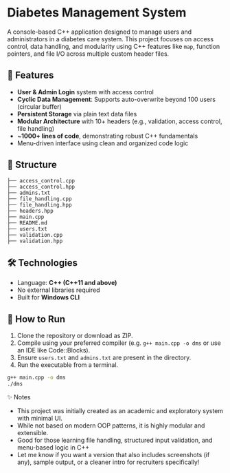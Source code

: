# Diabetes Management System

A console-based C++ application designed to manage users and administrators in a diabetes care system. This project focuses on access control, data handling, and modularity using C++ features like `map`, function pointers, and file I/O across multiple custom header files.

## 📌 Features

- **User & Admin Login** system with access control
- **Cyclic Data Management**: Supports auto-overwrite beyond 100 users (circular buffer)
- **Persistent Storage** via plain text data files
- **Modular Architecture** with 10+ headers (e.g., validation, access control, file handling)
- ~**1000+ lines of code**, demonstrating robust C++ fundamentals
- Menu-driven interface using clean and organized code logic

## 📂 Structure
```
├── access_control.cpp
├── access_control.hpp
├── admins.txt
├── file_handling.cpp
├── file_handling.hpp
├── headers.hpp
├── main.cpp
├── README.md
├── users.txt
├── validation.cpp
├── validation.hpp
```
## 🛠️ Technologies

- Language: **C++ (C++11 and above)**
- No external libraries required
- Built for **Windows CLI**

## 🧪 How to Run

1. Clone the repository or download as ZIP.
2. Compile using your preferred compiler (e.g. `g++ main.cpp -o dms` or use an IDE like Code::Blocks).
3. Ensure `users.txt` and `admins.txt` are present in the directory.
4. Run the executable from a terminal.

```bash
g++ main.cpp -o dms
./dms
```

✨ Notes
- This project was initially created as an academic and exploratory system with minimal UI.
- While not based on modern OOP patterns, it is highly modular and extensible.
- Good for those learning file handling, structured input validation, and menu-based logic in C++
- Let me know if you want a version that also includes screenshots (if any), sample output, or a cleaner intro for recruiters specifically!
